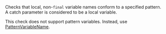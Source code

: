 <div>

Checks that local, non-`final` variable names conform to a specified
pattern. A catch parameter is considered to be a local variable.

</div>

This check does not support pattern variables. Instead, use
[PatternVariableName](https://checkstyle.org/patternvariablename.html#PatternVariableName).
